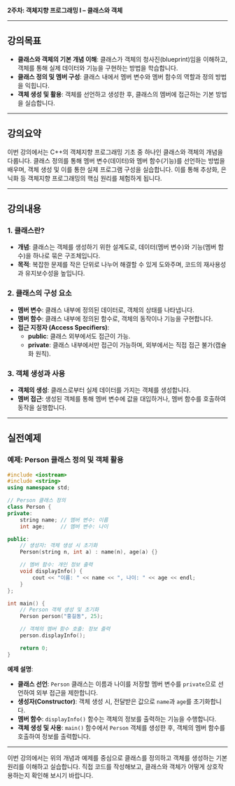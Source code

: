 **2주차: 객체지향 프로그래밍 I – 클래스와 객체** 

---

## 강의목표
- **클래스와 객체의 기본 개념 이해**: 클래스가 객체의 청사진(blueprint)임을 이해하고, 객체를 통해 실제 데이터와 기능을 구현하는 방법을 학습합니다.
- **클래스 정의 및 멤버 구성**: 클래스 내에서 멤버 변수와 멤버 함수의 역할과 정의 방법을 익힙니다.
- **객체 생성 및 활용**: 객체를 선언하고 생성한 후, 클래스의 멤버에 접근하는 기본 방법을 실습합니다.

---

## 강의요약
이번 강의에서는 C++의 객체지향 프로그래밍 기초 중 하나인 클래스와 객체의 개념을 다룹니다. 클래스 정의를 통해 멤버 변수(데이터)와 멤버 함수(기능)를 선언하는 방법을 배우며, 객체 생성 및 이를 통한 실제 프로그램 구성을 실습합니다. 이를 통해 추상화, 은닉화 등 객체지향 프로그래밍의 핵심 원리를 체험하게 됩니다.

---

## 강의내용

### 1. 클래스란?
- **개념**: 클래스는 객체를 생성하기 위한 설계도로, 데이터(멤버 변수)와 기능(멤버 함수)을 하나로 묶은 구조체입니다.
- **목적**: 복잡한 문제를 작은 단위로 나누어 해결할 수 있게 도와주며, 코드의 재사용성과 유지보수성을 높입니다.

### 2. 클래스의 구성 요소
- **멤버 변수**: 클래스 내부에 정의된 데이터로, 객체의 상태를 나타냅니다.
- **멤버 함수**: 클래스 내부에 정의된 함수로, 객체의 동작이나 기능을 구현합니다.
- **접근 지정자 (Access Specifiers)**:
  - **public**: 클래스 외부에서도 접근이 가능.
  - **private**: 클래스 내부에서만 접근이 가능하며, 외부에서는 직접 접근 불가(캡슐화 원칙).

### 3. 객체 생성과 사용
- **객체의 생성**: 클래스로부터 실제 데이터를 가지는 객체를 생성합니다.
- **멤버 접근**: 생성된 객체를 통해 멤버 변수에 값을 대입하거나, 멤버 함수를 호출하여 동작을 실행합니다.

---

## 실전예제

### 예제: Person 클래스 정의 및 객체 활용

```cpp
#include <iostream>
#include <string>
using namespace std;

// Person 클래스 정의
class Person {
private:
    string name; // 멤버 변수: 이름
    int age;     // 멤버 변수: 나이

public:
    // 생성자: 객체 생성 시 초기화
    Person(string n, int a) : name(n), age(a) {}

    // 멤버 함수: 개인 정보 출력
    void displayInfo() {
        cout << "이름: " << name << ", 나이: " << age << endl;
    }
};

int main() {
    // Person 객체 생성 및 초기화
    Person person("홍길동", 25);

    // 객체의 멤버 함수 호출: 정보 출력
    person.displayInfo();

    return 0;
}
```

**예제 설명**:
- **클래스 선언**: `Person` 클래스는 이름과 나이를 저장할 멤버 변수를 `private`으로 선언하여 외부 접근을 제한합니다.
- **생성자(Constructor)**: 객체 생성 시, 전달받은 값으로 `name`과 `age`를 초기화합니다.
- **멤버 함수**: `displayInfo()` 함수는 객체의 정보를 출력하는 기능을 수행합니다.
- **객체 생성 및 사용**: `main()` 함수에서 `Person` 객체를 생성한 후, 객체의 멤버 함수를 호출하여 정보를 출력합니다.

---

이번 강의에서는 위의 개념과 예제를 중심으로 클래스를 정의하고 객체를 생성하는 기본 원리를 이해하고 실습합니다. 직접 코드를 작성해보고, 클래스와 객체가 어떻게 상호작용하는지 확인해 보시기 바랍니다.
